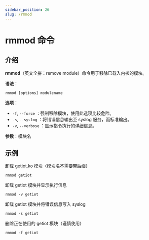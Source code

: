 ```yaml
---
sidebar_position: 26
slug: /rmmod
---
```


# rmmod 命令



## 介绍

**rmmod**（英文全拼：remove module）命令用于移除已载入内核的模块。

**语法**：

```shell
rmmod [options] modulename
```

**选项**：

- `-f`, `--force` ：强制移除模块，使用此选项比较危险。
- `-s`, `--syslog` ：将错误信息输出至 syslog 服务，而标准输出。
- `-v`, `--verbose` ：显示指令执行的详细信息。

**参数**：模块名



## 示例

卸载 getiot.ko 模块（模块名不需要带后缀）

```shell
rmmod getiot
```

卸载 getiot 模块并显示执行信息

```shell
rmmod -v getiot
```

卸载 getiot 模块并将错误信息写入 syslog

```shell
rmmod -s getiot
```

删除正在使用的 getiot 模块（谨慎使用）

```shell
rmmod -f getiot
```

